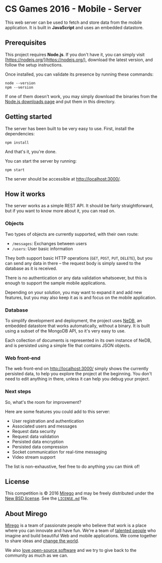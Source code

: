 # CS Games 2016 - Mobile - Server

This web server can be used to fetch and store data from the mobile application. It is built in **JavaScript** and uses an embedded datastore.

## Prerequisites

This project requires **Node.js**. If you don't have it, you can simply visit [https://nodejs.org/](https://nodejs.org/), download the latest version, and follow the setup instructions.

Once installed, you can validate its presence by running these commands:

```
node --version
npm --version
```

If one of them doesn't work, you may simply download the binaries from the [Node.js downloads page](https://nodejs.org/en/download/) and put them in this directory.

## Getting started

The server has been built to be very easy to use. First, install the dependencies:

```
npm install
```

And that's it, you're done.

You can start the server by running:

```
npm start
```

The server should be accessible at [http://localhost:3000/]([http://localhost:3000/]).

## How it works

The server works as a simple REST API. It should be fairly straightforward, but if you want to know more about it, you can read on.

### Objects

Two types of objects are currently supported, with their own route:

- `/messages`: Exchanges between users
- `/users`: User basic information

They both support basic HTTP operations (`GET`, `POST`, `PUT`, `DELETE`), but you can send any data in there – the request body is simply saved to the database as it is received.

There is no authentication or any data validation whatsoever, but this is enough to support the sample mobile applications.

Depending on your solution, you may want to expand it and add new features, but you may also keep it as is and focus on the mobile application.

### Database

To simplify development and deployment, the project uses [NeDB](https://github.com/louischatriot/nedb), an embedded datastore that works automatically, without a binary. It is built using a subset of the MongoDB API, so it's very easy to use.

Each collection of documents is represented in its own instance of NeDB, and is persisted using a simple file that contains JSON objects.

### Web front-end

The web front-end on [http://localhost:3000/](http://localhost:3000/) simply shows the currently persisted data, to help you explore the project at the beginning. You don't need to edit anything in there, unless it can help you debug your project.

### Next steps

So, what's the room for improvement?

Here are some features you could add to this server:

- User registration and authentication
- Associated users and messages
- Request data security
- Request data validation
- Persisted data encryption
- Persisted data compression
- Socket communication for real-time messaging
- Video stream support

The list is non-exhaustive, feel free to do anything you can think of!

## License

This competition is © 2016 [Mirego](http://www.mirego.com) and may be freely
distributed under the [New BSD license](http://opensource.org/licenses/BSD-3-Clause).
See the [`LICENSE.md`](https://github.com/mirego/csgames16-competition/blob/master/LICENSE.md) file.

## About Mirego

[Mirego](http://mirego.com) is a team of passionate people who believe that work is a place where you can innovate and have fun. We're a team of [talented people](http://life.mirego.com) who imagine and build beautiful Web and mobile applications. We come together to share ideas and [change the world](http://mirego.org).

We also [love open-source software](http://open.mirego.com) and we try to give back to the community as much as we can.
